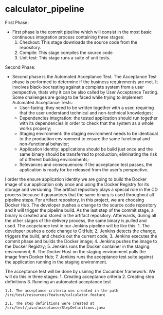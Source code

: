 # calculator_pipeline

First Phase:
- First phase is the commit pipeline which will consist in the most basic continuous integration process containing three stages:
    1) Checkout: This stage downloads the source code from the repository.
    2) Compile: This stage compiles the source code.
    3) Unit test: This stage runs a suite of unit tests.

Second Phase:
- Second phase is the Automated Acceptance Test. The Acceptance Test phase is performed to determine if the business requirements are met. It involves black-box testing against a complete system from a user perspective, thats why it can be also called by User Acceptance Testing. Some challenges are going to be faced while trying to implement Automated Acceptance Tests:
    - User-facing: they need to be written together with a user, requiring that the user understand technical and non-technical knowledges;
    - Dependencies integration: the tested application should run together with its dependencies in order to check that the system as a whole works properly;
    - Staging environment: the staging environment needs to be identiacal to the production environment to ensure the same functional and non-functional behavior;
    - Application identity: applications should be build just once and the same binary should be transferred to production, eliminating the risk of different building environments;
    - Relevances and consequences: if the acceptance test passes, the application is ready for be released from the user's perspective.

I order the ensure application identity we are going to build the Docker image of our application only once and using the Docker Registry for its storage and versioning. The artifact repository plays a special role in the CD process because it guarantees that the same binary is used throughout all pipeline steps. For artifact repository, in this project, we are choosing Docker Hub.
The developer pushes a change to the source code repository and it will trigger the pipeline build. As the last step of the commit stage, a binary is created and stored in the artifact repository. Afterwards, during all the other stages of the delivery process, the same binary is pulled and used.
The accpetance test in our Jenkins pipeline will be like this:
    1. The developer pushes a code change to GitHub;
    2. Jenkins detects the change, triggers the build, and checks out the current code;
    3. Jenkins executes the commit phase and builds the Docker image;
    4. Jenkins pushes the image to the Docker Registry;
    5. Jenkins runs the Docker container in the staging environment;
    6. The Docker Host on the staging environment pulls the image from Docker Hub;
    7. Jenkins runs the acceptance test suite against the application running in the staging environment.

The acceptance test will be done by usimng the Cucumber framework. We will do this in three stages:
    1. Creating acceptance criteria
    2. Creating step definitions
    3. Running an automated acceptance test

    1.1. The acceptance criteria was created in the path /src/test/resources/feature/calculator.feature

    2.1. The step definitions were created at /src/test/java/acceptance/StepDefinitions.java
